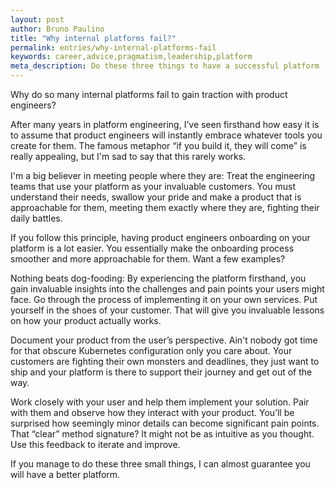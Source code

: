 ```yaml
---
layout: post
author: Bruno Paulino
title: "Why internal platforms fail?"
permalink: entries/why-internal-platforms-fail
keywords: career,advice,pragmatism,leadership,platform
meta_description: Do these three things to have a successful platform
---
```


Why do so many internal platforms fail to gain traction with product engineers?

After many years in platform engineering, I’ve seen firsthand how easy it is to
assume that product engineers will instantly embrace whatever tools you create
for them. The famous metaphor “if you build it, they will come” is really
appealing, but I'm sad to say that this rarely works.

I'm a big believer in meeting people where they are: Treat the engineering teams
that use your platform as your invaluable customers. You must understand their
needs, swallow your pride and make a product that is approachable for them,
meeting them exactly where they are, fighting their daily battles.

If you follow this principle, having product engineers onboarding on your
platform is a lot easier. You essentially make the onboarding process smoother
and more approachable for them. Want a few examples?

Nothing beats dog-fooding: By experiencing the platform firsthand, you gain
invaluable insights into the challenges and pain points your users might face.
Go through the process of implementing it on your own services. Put yourself in
the shoes of your customer. That will give you invaluable lessons on how your
product actually works.

Document your product from the user’s perspective. Ain't nobody got time for
that obscure Kubernetes configuration only you care about. Your customers are
fighting their own monsters and deadlines, they just want to ship and your
platform is there to support their journey and get out of the way.

Work closely with your user and help them implement your solution. Pair with
them and observe how they interact with your product. You’ll be surprised how
seemingly minor details can become significant pain points. That “clear” method
signature? It might not be as intuitive as you thought. Use this feedback to
iterate and improve.

If you manage to do these three small things, I can almost guarantee you will
have a better platform.
